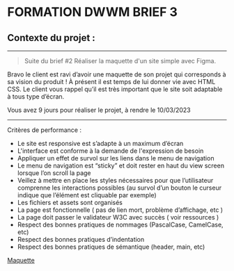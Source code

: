 # FORMATION DWWM BRIEF 3

## Contexte du projet :
---
>Suite du brief #2 Réaliser la maquette d'un site simple avec Figma.

Bravo le client est ravi d’avoir une maquette de son projet qui corresponds à sa vision du produit ! À présent il est temps de lui donner vie avec HTML CSS. Le client vous rappel qu’il est très important que le site soit adaptable à tous type d’écran.




Vous avez 9 jours pour réaliser le projet, à rendre le 10/03/2023

---

Critères de performance :

- Le site est responsive est s’adapte à un maximum d’écran
- L'interface est conforme à la demande de l'expression de besoin
- Appliquer un effet de survol sur les liens dans le menu de navigation
- Le menu de navigation est “sticky” et doit rester en haut du view screen lorsque l’on scroll la page
- Veillez à mettre en place les styles nécessaires pour que l’utilisateur comprenne les interactions possibles (au survol d’un bouton le curseur indique que l’élément est cliquable par exemple)
- Les fichiers et assets sont organisés
- La page est fonctionnelle ( pas de lien mort, problème d’affichage, etc )
- La page doit passer le validateur W3C avec succès ( voir ressources )
- Respect des bonnes pratiques de nommages (PascalCase, CamelCase, etc)
- Respect des bonnes pratiques d’indentation
- Respect des bonnes pratiques de sémantique (header, main, etc)

[Maquette](https://www.figma.com/file/EDI5maVINURxypeAXB2Hpu/Untitled?node-id=0%3A1&t=r0nA0WZnP8TvuDkS-1)


